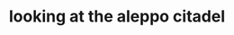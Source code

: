 ---
title: "looking at the aleppo citadel"
layout: work_page
img: "lookingatthealeppocitadel.jpg"
thumbnailimg: "lookingatthealeppocitadel-thumbnail.jpg"
medium: "oil on wood"
dimensions: "24 x 72 inches"
year: 2024
available: true
---